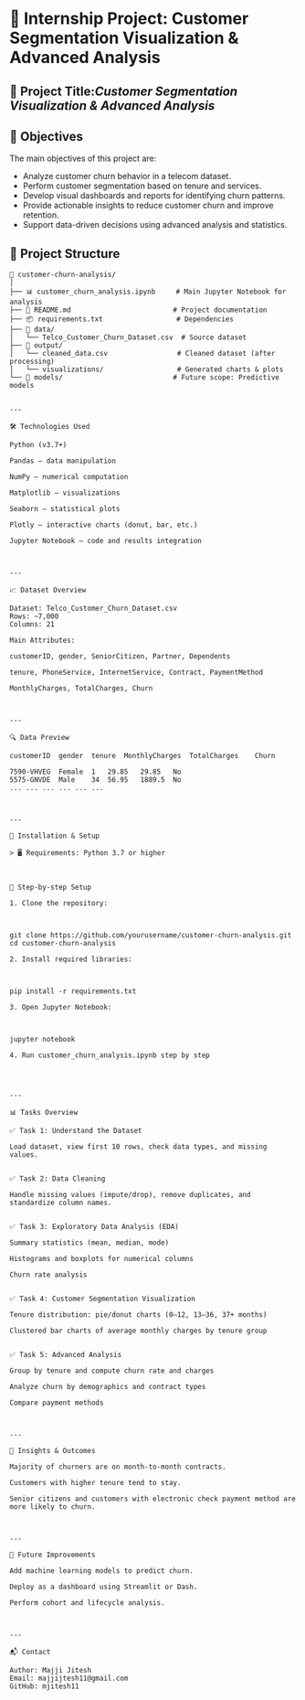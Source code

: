 # 🎯 Internship Project: Customer Segmentation Visualization & Advanced Analysis

## 📌 Project Title:*Customer Segmentation Visualization & Advanced Analysis*

## 🎯 Objectives

The main objectives of this project are:

- Analyze customer churn behavior in a telecom dataset.
- Perform customer segmentation based on tenure and services.
- Develop visual dashboards and reports for identifying churn patterns.
- Provide actionable insights to reduce customer churn and improve retention.
- Support data-driven decisions using advanced analysis and statistics.

## 🧱 Project Structure

```plaintext
📁 customer-churn-analysis/
│
├── 📊 customer_churn_analysis.ipynb     # Main Jupyter Notebook for analysis
├── 📄 README.md                         # Project documentation
├── 📦 requirements.txt                  # Dependencies
├── 📁 data/
│   └── Telco_Customer_Churn_Dataset.csv  # Source dataset
├── 📁 output/
│   └── cleaned_data.csv                 # Cleaned dataset (after processing)
│   └── visualizations/                  # Generated charts & plots
└── 📁 models/                           # Future scope: Predictive models


---

🛠 Technologies Used

Python (v3.7+)

Pandas – data manipulation

NumPy – numerical computation

Matplotlib – visualizations

Seaborn – statistical plots

Plotly – interactive charts (donut, bar, etc.)

Jupyter Notebook – code and results integration



---

📈 Dataset Overview

Dataset: Telco_Customer_Churn_Dataset.csv
Rows: ~7,000
Columns: 21

Main Attributes:

customerID, gender, SeniorCitizen, Partner, Dependents

tenure, PhoneService, InternetService, Contract, PaymentMethod

MonthlyCharges, TotalCharges, Churn



---

🔍 Data Preview

customerID	gender	tenure	MonthlyCharges	TotalCharges	Churn

7590-VHVEG	Female	1	29.85	29.85	No
5575-GNVDE	Male	34	56.95	1889.5	No
...	...	...	...	...	...



---

🧪 Installation & Setup

> 🖥 Requirements: Python 3.7 or higher



🔧 Step-by-step Setup

1. Clone the repository:



git clone https://github.com/yourusername/customer-churn-analysis.git
cd customer-churn-analysis

2. Install required libraries:



pip install -r requirements.txt

3. Open Jupyter Notebook:



jupyter notebook

4. Run customer_churn_analysis.ipynb step by step




---

📊 Tasks Overview

✅ Task 1: Understand the Dataset

Load dataset, view first 10 rows, check data types, and missing values.


✅ Task 2: Data Cleaning

Handle missing values (impute/drop), remove duplicates, and standardize column names.


✅ Task 3: Exploratory Data Analysis (EDA)

Summary statistics (mean, median, mode)

Histograms and boxplots for numerical columns

Churn rate analysis


✅ Task 4: Customer Segmentation Visualization

Tenure distribution: pie/donut charts (0–12, 13–36, 37+ months)

Clustered bar charts of average monthly charges by tenure group


✅ Task 5: Advanced Analysis

Group by tenure and compute churn rate and charges

Analyze churn by demographics and contract types

Compare payment methods



---

📌 Insights & Outcomes

Majority of churners are on month-to-month contracts.

Customers with higher tenure tend to stay.

Senior citizens and customers with electronic check payment method are more likely to churn.



---

🚀 Future Improvements

Add machine learning models to predict churn.

Deploy as a dashboard using Streamlit or Dash.

Perform cohort and lifecycle analysis.



---

📬 Contact

Author: Majji Jitesh
Email: majjijtesh11@gmail.com
GitHub: mjitesh11
